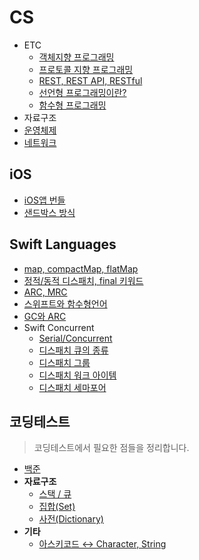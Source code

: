 # CS
- ETC
    - [객체지향 프로그래밍]()
    - [프로토콜 지향 프로그래밍](./cs/etc/protocol-oriented-programming.md)
    - [REST, REST API, RESTful](./cs/etc/restfulAPI.md)
    - [선언형 프로그래밍이란?]()
    - [함수형 프로그래밍](./cs/etc/functional-programming.md)
- 자료구조
- [운영체제](./cs/operating-system.md)
- [네트워크](./cs/network.md)

## iOS
- [iOS앱 번들](./iOS/app-bundle.md)
- [샌드박스 방식](./iOS/sandbox.md)

## Swift Languages
- [map, compactMap, flatMap](./swift-language/map_compactMap.md)
- [정적/동적 디스패치, final 키워드](./swift-language/dynamic-static-dispatch.md)
- [ARC, MRC](./swift-language/MRC-ARC.md)
- [스위프트와 함수형언어]()
- [GC와 ARC](./swift-language/gc-arc.md)
- Swift Concurrent
    - [Serial/Concurrent](./swift-language/swift-concurrent/serial-concurrent.md)
    - [디스패치 큐의 종류](./swift-language/swift-concurrent/dispatchqueue.md)
    - [디스패치 그룹](./swift-language/swift-concurrent/dispatch-group.md)
    - [디스패치 워크 아이템](./swift-language/swift-concurrent/dispatchworkitem.md)
    - [디스패치 세마포어](./swift-language/swift-concurrent/semaphore.md)
## 코딩테스트
> 코딩테스트에서 필요한 점들을 정리합니다.
- [백준](./PS/BOJ/)
- **자료구조**
    - [스택 / 큐](./PS/data-structure/stack-queue.md)
    - [집합(Set)](./PS/data-structure/set.md)
    - [사전(Dictionary)](./PS/data-structure/dictionary.md)
- **기타**
    - [아스키코드 ↔️ Character, String](./PS/etc/asciiValue.md)